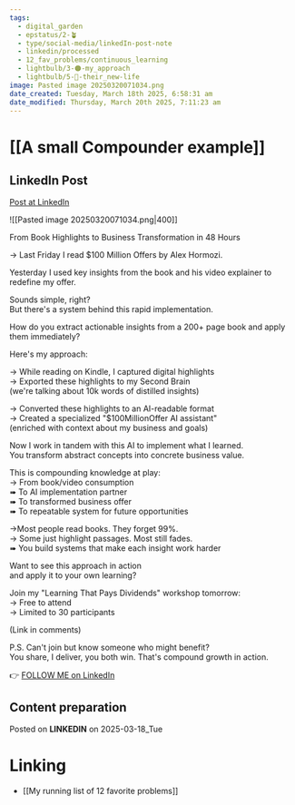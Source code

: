 ```yaml
---
tags:
  - digital_garden
  - epstatus/2-🪴
  - type/social-media/linkedIn-post-note
  - linkedin/processed
  - 12_fav_problems/continuous_learning
  - lightbulb/3-🟠-my_approach
  - lightbulb/5-🔵-their_new-life
image: Pasted image 20250320071034.png
date_created: Tuesday, March 18th 2025, 6:58:31 am
date_modified: Thursday, March 20th 2025, 7:11:23 am
---
```

# [[A small Compounder example]]
## LinkedIn Post
[Post at LinkedIn](https://www.linkedin.com/posts/sebastiankamilli_from-book-highlights-to-business-transformation-activity-7307657038031912960-U4PA?utm_source=share&utm_medium=member_desktop&rcm=ACoAAA1M1pkBgWCYPhT45EpfLiHzViQqRWNCIv4)

![[Pasted image 20250320071034.png|400]]

From Book Highlights to Business Transformation in 48 Hours  
  
→ Last Friday I read $100 Million Offers by Alex Hormozi.  
  
Yesterday I used key insights from the book and his video explainer to redefine my offer.  
  
Sounds simple, right?  
But there's a system behind this rapid implementation.  
  
How do you extract actionable insights from a 200+ page book and apply them immediately?  
  
Here's my approach:  
  
→ While reading on Kindle, I captured digital highlights  
→ Exported these highlights to my Second Brain  
(we're talking about 10k words of distilled insights)  
  
→ Converted these highlights to an AI-readable format  
→ Created a specialized "$100MillionOffer AI assistant"  
(enriched with context about my business and goals)  
  
Now I work in tandem with this AI to implement what I learned.  
You transform abstract concepts into concrete business value.  
  
This is compounding knowledge at play:  
→ From book/video consumption  
➠ To AI implementation partner  
➠ To transformed business offer  
➠ To repeatable system for future opportunities  
  
→Most people read books. They forget 99%.  
→ Some just highlight passages. Most still fades.  
➠ You build systems that make each insight work harder  
  
Want to see this approach in action  
and apply it to your own learning?  
  
Join my "Learning That Pays Dividends" workshop tomorrow:  
→ Free to attend  
→ Limited to 30 participants  
  
(Link in comments)  
  
P.S. Can't join but know someone who might benefit?  
You share, I deliver, you both win. That's compound growth in action.

👉 [FOLLOW ME on LinkedIn](https://www.linkedin.com/comm/mynetwork/discovery-see-all?usecase=PEOPLE_FOLLOWS&followMember=sebastiankamilli)

## Content preparation

Posted on **LINKEDIN** on 2025-03-18_Tue
# Linking
+ [[My running list of 12 favorite problems]]